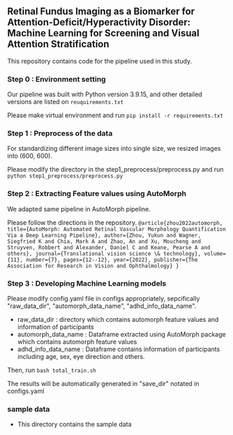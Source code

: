 ## Retinal Fundus Imaging as a Biomarker for Attention-Deficit/Hyperactivity Disorder: Machine Learning for Screening and Visual Attention Stratification

This repository contains code for the pipeline used in this study.



### Step 0 : Environment setting
Our pipeline was built with Python version 3.9.15, and other detailed versions are listed on `reuquirements.txt`

Please make virtual environment and run `pip install -r requirements.txt`

### Step 1 : Preprocess of the data
For standardizing different image sizes into single size, we resized images into (600, 600).

Please modify the directory in the step1_preprocess/preprocess.py and run `python step1_preprocess/preprocess.py`

### Step 2 : Extracting Feature values using AutoMorph
We adapted same pipeline in AutoMorph pipeline.

Please follow the directions in the repository.
`
@article{zhou2022automorph,
  title={AutoMorph: Automated Retinal Vascular Morphology Quantification Via a Deep Learning Pipeline},
  author={Zhou, Yukun and Wagner, Siegfried K and Chia, Mark A and Zhao, An and Xu, Moucheng and Struyven, Robbert and Alexander, Daniel C and Keane, Pearse A and others},
  journal={Translational vision science \& technology},
  volume={11},
  number={7},
  pages={12--12},
  year={2022},
  publisher={The Association for Research in Vision and Ophthalmology}
}
`

### Step 3 : Developing Machine Learning models
Please modify config.yaml file in configs appropriately, sepcifically "raw_data_dir", "automorph_data_name", "adhd_info_data_name".
- raw_data_dir : directory which contains automorph feature values and information of participants
- automorph_data_name : Dataframe extracted using AutoMorph package which contains automorph feature values
- adhd_info_data_name : Dataframe contains information of participants including age, sex, eye direction and others.

Then, run 
`bash total_train.sh`

The results will be automatically generated in "save_dir" notated in configs.yaml

### sample data
- This directory contains the sample data